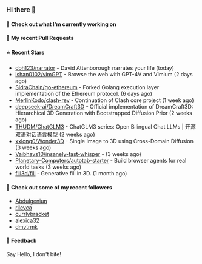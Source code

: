 ### Hi there 👋

#### 👷 Check out what I'm currently working on

#### 🔨 My recent Pull Requests


#### ⭐ Recent Stars

- [cbh123/narrator](https://github.com/cbh123/narrator) - David Attenborough narrates your life (today)
- [ishan0102/vimGPT](https://github.com/ishan0102/vimGPT) - Browse the web with GPT-4V and Vimium (2 days ago)
- [SidraChain/go-ethereum](https://github.com/SidraChain/go-ethereum) - Forked Golang execution layer implementation of the Ethereum protocol. (6 days ago)
- [MerlinKodo/clash-rev](https://github.com/MerlinKodo/clash-rev) - Continuation of Clash core project (1 week ago)
- [deepseek-ai/DreamCraft3D](https://github.com/deepseek-ai/DreamCraft3D) - Official implementation of DreamCraft3D: Hierarchical 3D Generation with Bootstrapped Diffusion Prior (2 weeks ago)
- [THUDM/ChatGLM3](https://github.com/THUDM/ChatGLM3) - ChatGLM3 series: Open Bilingual Chat LLMs | 开源双语对话语言模型 (2 weeks ago)
- [xxlong0/Wonder3D](https://github.com/xxlong0/Wonder3D) - Single Image to 3D using Cross-Domain Diffusion (3 weeks ago)
- [Vaibhavs10/insanely-fast-whisper](https://github.com/Vaibhavs10/insanely-fast-whisper) -  (3 weeks ago)
- [Planetary-Computers/autotab-starter](https://github.com/Planetary-Computers/autotab-starter) - Build browser agents for real world tasks (3 weeks ago)
- [fill3d/fill](https://github.com/fill3d/fill) - Generative fill in 3D. (1 month ago)

#### 👯 Check out some of my recent followers

- [Abdulgeniun](https://github.com/Abdulgeniun)
- [rileyca](https://github.com/rileyca)
- [currlybracket](https://github.com/currlybracket)
- [alexica32](https://github.com/alexica32)
- [dmytrmk](https://github.com/dmytrmk)

#### 💬 Feedback

Say Hello, I don't bite!
